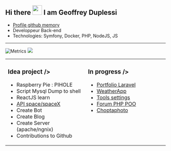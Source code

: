 
## Hi there <img src="https://raw.githubusercontent.com/iampavangandhi/iampavangandhi/master/gifs/Hi.gif" width="30px">  I am Geoffrey Duplessi </h2>
- [Profile github memory](https://githubmemory.com/@Grezor?page=2)
- Developpeur Back-end
- Technologies: Symfony, Docker, PHP, NodeJS, JS
--- 

<table><tr><td valign="top" width="50%">

### Idea project />
- Raspberry Pie : PIHOLE
- Script Mysql Dump to shell
- ReactJS learn 
- [API space/spaceX](https://github.com/Grezor/SpaceMan)
- Create Bot
- Create Blog 
- Create Server (apache/ngnix)
- Contributions to Github 

</td>
<td valign="top" width="50%">

### In progress />

- [Portfolio Laravel](https://github.com/Grezor/Portfolio_v2) 
- [WeatherApp](https://github.com/Grezor/Weather-App)
- [Tools settings](https://github.com/Grezor/Tools)
- [Forum PHP POO](https://github.com/Grezor/Forum-infinity)
- [Choptaphoto](https://github.com/Grezor/ChopTaPhoto_2020)

</td>

![Metrics](https://metrics.lecoq.io/Grezor)
![](https://github-profile-summary-cards.vercel.app/api/cards/profile-details?username=Grezor&theme=default)
